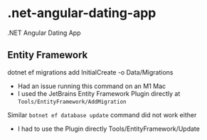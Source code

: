 # .net-angular-dating-app
.NET Angular Dating App


## Entity Framework
dotnet ef migrations add InitialCreate -o Data/Migrations 

- Had an issue running this command on an M1 Mac
- I used the JetBrains Entity Framework Plugin directly at `Tools/EntityFramework/AddMigration`

Similar `botnet ef database update` command did not work either
- I had to use the Plugin directly Tools/EntityFramework/Update
